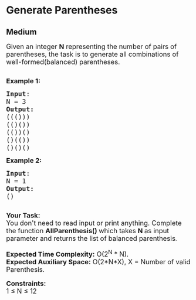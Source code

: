 # Generate Parentheses
## Medium 
<div class="problem-statement" style="user-select: auto;">
                <p style="user-select: auto;"></p><p style="user-select: auto;"><span style="font-size: 18px; user-select: auto;">Given an integer <strong style="user-select: auto;">N</strong> representing the number of pairs of parentheses, the task is to generate all combinations of well-formed(balanced) parentheses.</span></p>

<p style="user-select: auto;"><br style="user-select: auto;">
<span style="font-size: 18px; user-select: auto;"><strong style="user-select: auto;">Example 1:</strong></span></p>

<pre style="user-select: auto;"><span style="font-size: 18px; user-select: auto;"><strong style="user-select: auto;">Input</strong>:
N = 3
<strong style="user-select: auto;">Output:</strong>
((()))
(()())
(())()
()(())
()()()</span>
</pre>

<div style="user-select: auto;"><span style="font-size: 18px; user-select: auto;"><strong style="user-select: auto;">Example 2:</strong></span></div>

<pre style="user-select: auto;"><span style="font-size: 18px; user-select: auto;"><strong style="user-select: auto;">Input</strong>:
N = 1
<strong style="user-select: auto;">Output:</strong>
()</span>
</pre>

<div style="user-select: auto;"><br style="user-select: auto;">
<span style="font-size: 18px; user-select: auto;"><strong style="user-select: auto;">Your Task:&nbsp;&nbsp;</strong><br style="user-select: auto;">
You don't need to read input or print anything. Complete the function <strong style="user-select: auto;">AllParenthesis()&nbsp;</strong>which takes <strong style="user-select: auto;">N</strong><strong style="user-select: auto;"> </strong>as input parameter and returns the list of balanced parenthesis</span>.</div>

<div style="user-select: auto;"><br style="user-select: auto;">
<span style="font-size: 18px; user-select: auto;"><strong style="user-select: auto;">Expected Time Complexity:</strong>&nbsp;O(2<sup style="user-select: auto;">N</sup>&nbsp;* N).</span><br style="user-select: auto;">
<span style="font-size: 18px; user-select: auto;"><strong style="user-select: auto;">Expected Auxiliary Space:</strong>&nbsp;O(2*N*X), X = Number of valid Parenthesis.</span></div>

<div style="user-select: auto;"><br style="user-select: auto;">
<span style="font-size: 18px; user-select: auto;"><strong style="user-select: auto;">Constraints: </strong></span><br style="user-select: auto;">
<span style="font-size: 18px; user-select: auto;">1 ≤ N ≤ 12 </span></div>
 <p style="user-select: auto;"></p>
            </div>